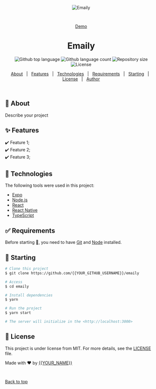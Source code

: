 <div align="center" id="top"> 
  <img src="./.github/app.gif" alt="Emaily" />

&#xa0;

<a href="https://aqueous-dawn-01780.herokuapp.com">Demo</a>

</div>

<h1 align="center">Emaily</h1>

<p align="center">
  <img alt="Github top language" src="https://img.shields.io/github/languages/top/{{YOUR_GITHUB_USERNAME}}/emaily?color=56BEB8">

  <img alt="Github language count" src="https://img.shields.io/github/languages/count/{{YOUR_GITHUB_USERNAME}}/emaily?color=56BEB8">

  <img alt="Repository size" src="https://img.shields.io/github/repo-size/{{YOUR_GITHUB_USERNAME}}/emaily?color=56BEB8">

  <img alt="License" src="https://img.shields.io/github/license/{{YOUR_GITHUB_USERNAME}}/emaily?color=56BEB8">

  <!-- <img alt="Github issues" src="https://img.shields.io/github/issues/{{YOUR_GITHUB_USERNAME}}/emaily?color=56BEB8" /> -->

  <!-- <img alt="Github forks" src="https://img.shields.io/github/forks/{{YOUR_GITHUB_USERNAME}}/emaily?color=56BEB8" /> -->

  <!-- <img alt="Github stars" src="https://img.shields.io/github/stars/{{YOUR_GITHUB_USERNAME}}/emaily?color=56BEB8" /> -->
</p>

<!-- Status -->

<!-- <h4 align="center">
	🚧  Emaily 🚀 Under construction...  🚧
</h4>

<hr> -->

<p align="center">
  <a href="#dart-about">About</a> &#xa0; | &#xa0; 
  <a href="#sparkles-features">Features</a> &#xa0; | &#xa0;
  <a href="#rocket-technologies">Technologies</a> &#xa0; | &#xa0;
  <a href="#white_check_mark-requirements">Requirements</a> &#xa0; | &#xa0;
  <a href="#checkered_flag-starting">Starting</a> &#xa0; | &#xa0;
  <a href="#memo-license">License</a> &#xa0; | &#xa0;
  <a href="https://github.com/{{YOUR_GITHUB_USERNAME}}" target="_blank">Author</a>
</p>

<br>

## :dart: About

Describe your project

## :sparkles: Features

:heavy_check_mark: Feature 1;\
:heavy_check_mark: Feature 2;\
:heavy_check_mark: Feature 3;

## :rocket: Technologies

The following tools were used in this project:

- [Expo](https://expo.io/)
- [Node.js](https://nodejs.org/en/)
- [React](https://pt-br.reactjs.org/)
- [React Native](https://reactnative.dev/)
- [TypeScript](https://www.typescriptlang.org/)

## :white_check_mark: Requirements

Before starting :checkered_flag:, you need to have [Git](https://git-scm.com) and [Node](https://nodejs.org/en/) installed.

## :checkered_flag: Starting

```bash
# Clone this project
$ git clone https://github.com/{{YOUR_GITHUB_USERNAME}}/emaily

# Access
$ cd emaily

# Install dependencies
$ yarn

# Run the project
$ yarn start

# The server will initialize in the <http://localhost:3000>
```

## :memo: License

This project is under license from MIT. For more details, see the [LICENSE](LICENSE.md) file.

Made with :heart: by <a href="https://github.com/{{YOUR_GITHUB_USERNAME}}" target="_blank">{{YOUR_NAME}}</a>

&#xa0;

<a href="#top">Back to top</a>
